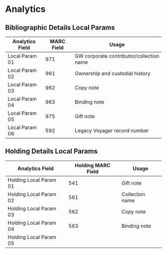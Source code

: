 # Analytics

## Bibliographic Details Local Params

| Analytics Field | MARC Field | Usage                                    |
| --------------- | ---------- | ---------------------------------------- |
| Local Param 01  | 971        | GW corporate contributor/collection name |
| Local Param 02  | 961        | Ownership and custodial history          |
| Local Param 03  | 962        | Copy note                                |
| Local Param 04  | 963        | Binding note                             |
| Local Param 05  | 975        | Gift note                                |
| Local Param 06  | 592        | Legacy Voyager record number             |

## Holding Details Local Params

| Analytics Field        | Holding MARC Field | Usage           |
| ---------------------- | ------------------ | --------------- |
| Holding Local Param 01 | 541                | Gift note       |
| Holding Local Param 02 | 561                | Collection name |
| Holding Local Param 03 | 562                | Copy note       |
| Holding Local Param 04 | 563                | Binding note    |
| Holding Local Param 05 |                    |                 |
